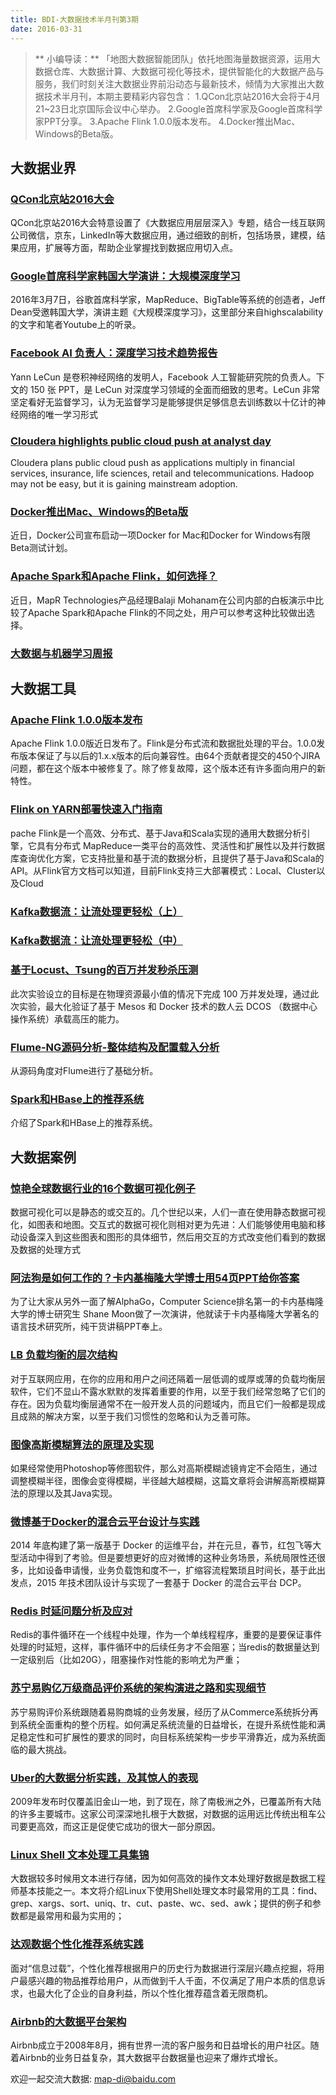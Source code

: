 ```yaml
---
title: BDI-大数据技术半月刊第3期
date: 2016-03-31
---
```


> ** 小编导读：**
    「地图大数据智能团队」依托地图海量数据资源，运用大数据仓库、大数据计算、大数据可视化等技术，提供智能化的大数据产品与服务，我们时刻关注大数据业界前沿动态与最新技术，倾情为大家推出大数据技术半月刊，本期主要精彩内容包含：
    1.QCon北京站2016大会将于4月21~23日北京国际会议中心举办。
    2.Google首席科学家及Google首席科学家PPT分享。
    3.Apache Flink 1.0.0版本发布。
	4.Docker推出Mac、Windows的Beta版。

## 大数据业界

### [QCon北京站2016大会](http://2016.qconbeijing.com/)
QCon北京站2016大会特意设置了《大数据应用层层深入》专题，结合一线互联网公司微信，京东，LinkedIn等大数据应用，通过细致的剖析，包括场景，建模，结果应用，扩展等方面，帮助企业掌握找到数据应用切入点。

### [Google首席科学家韩国大学演讲：大规模深度学习](http://mp.weixin.qq.com/s?__biz=MjM5MTQzNzU2NA==&mid=402937229&idx=1&sn=efb8d0e7f2d1ee417cdf2cd3de8b1d87&scene=1&srcid=03313MrrY0xejKdODRMjPNqG#rd)
2016年3月7日，谷歌首席科学家，MapReduce、BigTable等系统的创造者，Jeff Dean受邀韩国大学，演讲主题《大规模深度学习》，这里部分来自highscalability的文字和笔者Youtube上的听录。

### [Facebook AI 负责人：深度学习技术趋势报告](http://mp.weixin.qq.com/s?__biz=MjM5MTQzNzU2NA==&mid=403039141&idx=1&sn=d2b8103ba3a3a89b78a83c41b10e3856&scene=1&srcid=0331jpGxTMi4CnoOFoiNY1PU#rd)
Yann LeCun 是卷积神经网络的发明人，Facebook 人工智能研究院的负责人。下文的 150 张 PPT，是 LeCun 对深度学习领域的全面而细致的思考。LeCun 非常坚定看好无监督学习，认为无监督学习是能够提供足够信息去训练数以十亿计的神经网络的唯一学习形式

### [Cloudera highlights public cloud push at analyst day](http://www.zdnet.com/article/cloudera-highlights-public-cloud-push-at-analyst-day/)
Cloudera plans public cloud push as applications multiply in financial services, insurance, life sciences, retail and telecommunications. Hadoop may not be easy, but it is gaining mainstream adoption.

### [Docker推出Mac、Windows的Beta版](http://www.infoq.com/cn/news/2016/03/Docker-Mac-Windows-Beta)
近日，Docker公司宣布启动一项Docker for Mac和Docker for Windows有限Beta测试计划。

### [Apache Spark和Apache Flink，如何选择？](http://www.infoq.com/cn/news/2016/03/Apache-Spark-Apache-Flink-choose)
近日，MapR Technologies产品经理Balaji Mohanam在公司内部的白板演示中比较了Apache Spark和Apache Flink的不同之处，用户可以参考这种比较做出选择。

### [大数据与机器学习周报](http://www.infoq.com/cn/news/2016/03/big-data-weekly-3)


## 大数据工具

### [Apache Flink 1.0.0版本发布](http://www.infoq.com/cn/news/2016/03/Apache-Flink-1.0.0-Released?utm_campaign=rightbar_v2&utm_source=infoq&utm_medium=news_link&utm_content=link_text)
Apache Flink 1.0.0版近日发布了。Flink是分布式流和数据批处理的平台。1.0.0发布版本保证了与以后的1.x.x版本的后向兼容性。由64个贡献者提交的450个JIRA问题，都在这个版本中被修复了。除了修复故障，这个版本还有许多面向用户的新特性。

### [Flink on YARN部署快速入门指南](http://www.iteblog.com/archives/1620?hmsr=toutiao.io&utm_medium=toutiao.io&utm_source=toutiao.io)
pache Flink是一个高效、分布式、基于Java和Scala实现的通用大数据分析引擎，它具有分布式 MapReduce一类平台的高效性、灵活性和扩展性以及并行数据库查询优化方案，它支持批量和基于流的数据分析，且提供了基于Java和Scala的API。从Flink官方文档可以知道，目前Flink支持三大部署模式：Local、Cluster以及Cloud

### [Kafka数据流：让流处理更轻松（上）](http://mp.weixin.qq.com/s?__biz=MjM5MDAxNjkyMA==&mid=403011482&idx=1&sn=0e60522ca1309544ebbb2da088f37601&scene=25#wechat_redirect)
### [Kafka数据流：让流处理更轻松（中）](http://mp.weixin.qq.com/s?__biz=MjM5MDAxNjkyMA==&mid=403122246&idx=1&sn=54dab5fc04316a153d84517a4ecd3acb&scene=1&srcid=0330LQyp3FCRlmtOkOAtkEvW#rd)

### [基于Locust、Tsung的百万并发秒杀压测](http://mp.weixin.qq.com/s?__biz=MzAwMDU1MTE1OQ==&mid=405352450&idx=1&sn=77485a9f0d1e504c8a6068e3b60f81c7&scene=1&srcid=0330hEp9JhumLM3Xy2IzDNsv#rd)
此次实验设立的目标是在物理资源最小值的情况下完成 100 万并发处理，通过此次实验，最大化验证了基于 Mesos 和 Docker 技术的数人云 DCOS （数据中心操作系统）承载高压的能力。

### [Flume-NG源码分析-整体结构及配置载入分析](http://www.jianshu.com/p/0187459831af)
从源码角度对Flume进行了基础分析。

### [Spark和HBase上的推荐系统](http://mp.weixin.qq.com/s?__biz=MjM5MDAxNjkyMA==&mid=403066948&idx=1&sn=7fb46506857cf2708a4da3781b3aeab7&scene=1&srcid=03277FzUUzf7fAGzIO1mjWgL#rd)
介绍了Spark和HBase上的推荐系统。


## 大数据案例

### [惊艳全球数据行业的16个数据可视化例子](http://mp.weixin.qq.com/s?__biz=MjM5MjAxMDM4MA==&mid=403394463&idx=1&sn=dd7f917d2a34dff4746004fba33c3485&scene=1&srcid=0331NWIREinZEz3bJMM5GCDB#rd)
数据可视化可以是静态的或交互的。几个世纪以来，人们一直在使用静态数据可视化，如图表和地图。交互式的数据可视化则相对更为先进：人们能够使用电脑和移动设备深入到这些图表和图形的具体细节，然后用交互的方式改变他们看到的数据及数据的处理方式

### [阿法狗是如何工作的？卡内基梅隆大学博士用54页PPT给你答案](http://mp.weixin.qq.com/s?__biz=MjM5MTQzNzU2NA==&mid=402867431&idx=1&sn=4e0023303c6389b180fceff59ee6dbb8&scene=1&srcid=0331XkIx2EoBOPs4KJJzpMCK#rd)
为了让大家从另外一面了解AlphaGo，Computer Science排名第一的卡内基梅隆大学的博士研究生 Shane Moon做了一次演讲，他就读于卡内基梅隆大学著名的语言技术研究所，纯干货讲稿PPT奉上。

### [LB 负载均衡的层次结构](http://mp.weixin.qq.com/s?__biz=MzAxMTEyOTQ5OQ==&mid=403126850&idx=1&sn=6aa1e4399270c43182fe59fd1a0758c8#rd)
对于互联网应用，在你的应用和用户之间还隔着一层低调的或厚或薄的负载均衡层软件，它们不显山不露水默默的发挥着重要的作用，以至于我们经常忽略了它们的存在。因为负载均衡层通常不在一般开发人员的问题域内，而且它们一般都是现成且成熟的解决方案，以至于我们习惯性的忽略和认为乏善可陈。

### [图像高斯模糊算法的原理及实现](http://miketech.it/gaussian-blur/?hmsr=toutiao.io&utm_medium=toutiao.io&utm_source=toutiao.io)
如果经常使用Photoshop等修图软件，那么对高斯模糊滤镜肯定不会陌生，通过调整模糊半径，图像会变得模糊，半径越大越模糊，这篇文章将会讲解高斯模糊算法的原理以及其Java实现。

### [微博基于Docker的混合云平台设计与实践](http://h2ex.com/647?utm_source=tuicool&utm_medium=referral)
2014 年底构建了第一版基于 Docker 的运维平台，并在元旦，春节，红包飞等大型活动中得到了考验。但是要想更好的应对微博的这种业务场景，系统局限性还很多，比如设备申请慢，业务负载饱和度不一，扩缩容流程繁琐且时间长，基于此出发点，2015 年技术团队设计与实现了一套基于 Docker 的混合云平台 DCP。

### [Redis 时延问题分析及应对](http://mp.weixin.qq.com/s?__biz=MzA5ODM5MDU3MA==&mid=402796802&idx=1&sn=b7a38ee8cb1f374e045f1b2327046d73&scene=1&srcid=03288IxbAjxEXLm0gw2CN5AY#rd)
Redis的事件循环在一个线程中处理，作为一个单线程程序，重要的是要保证事件处理的时延短，这样，事件循环中的后续任务才不会阻塞；当redis的数据量达到一定级别后（比如20G），阻塞操作对性能的影响尤为严重；

### [苏宁易购亿万级商品评价系统的架构演进之路和实现细节](http://mp.weixin.qq.com/s?__biz=MzA5Nzc4OTA1Mw==&mid=410704800&idx=1&sn=f4cd71152fb6ada4464d4d07906fa1bf&scene=1&srcid=0328aSAFREIQO6PuEUCszqZf#rd)
苏宁易购评价系统跟随着易购商城的业务发展，经历了从Commerce系统拆分再到系统全面重构的整个历程。如何满足系统流量的日益增长，在提升系统性能和满足稳定性和可扩展性的要求的同时，向目标系统架构一步步平滑靠近，成为系统面临的最大挑战。

### [Uber的大数据分析实践，及其惊人的表现](http://mp.weixin.qq.com/s?__biz=MjM5MDAxNjkyMA==&mid=403080372&idx=1&sn=eff675940a374d3887e3e336b219212f&scene=1&srcid=0328DNVjzNrgzGMrTwTYzm0B#rd)
2009年发布时仅覆盖旧金山一地，到了现在，除了南极洲之外，已覆盖所有大陆的许多主要城市。这家公司深深地扎根于大数据，对数据的运用远比传统出租车公司要更高效，而这正是促使它成功的很大一部分原因。

### [Linux Shell 文本处理工具集锦](http://www.devtoutiao.com/t?url=http://t.cn/RqPe177)
大数据较多时候用文本进行存储，因为如何高效的操作文本处理好数据是数据工程师基本技能之一。本文将介绍Linux下使用Shell处理文本时最常用的工具：find、grep、xargs、sort、uniq、tr、cut、paste、wc、sed、awk；提供的例子和参数都是最常用和最为实用的；

### [达观数据个性化推荐系统实践](http://www.infoq.com/cn/articles/personalized-recommendation-system-practise)
面对“信息过载”，个性化推荐根据用户的历史行为数据进行深层兴趣点挖掘，将用户最感兴趣的物品推荐给用户，从而做到千人千面，不仅满足了用户本质的信息诉求，也最大化了企业的自身利益，所以个性化推荐蕴含着无限商机。

### [Airbnb的大数据平台架构](http://www.infoq.com/cn/articles/Airbnb-Hadoop-Hive)
Airbnb成立于2008年8月，拥有世界一流的客户服务和日益增长的用户社区。随着Airbnb的业务日益复杂，其大数据平台数据量也迎来了爆炸式增长。



欢迎一起交流大数据: [map-di@baidu.com](mailto:map-di@baidu.com)

